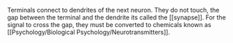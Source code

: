 Terminals connect to dendrites of the next neuron. They do not touch, the gap between the terminal and the dendrite its called the [[synapse]]. For the signal to cross the gap, they must be converted to chemicals known as [[Psychology/Biological Psychology/Neurotransmitters]].